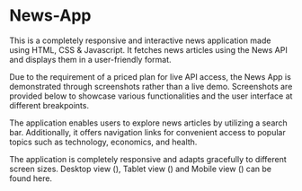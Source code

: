 # News-App
This is a completely responsive and interactive news application made using HTML, CSS &amp; Javascript.
It fetches news articles using the News API and displays them in a user-friendly format.

Due to the requirement of a priced plan for live API access, the News App is demonstrated through screenshots rather than a live demo. Screenshots are provided below to showcase various functionalities and the user interface at different breakpoints.

The application enables users to explore news articles by utilizing a search bar. Additionally, it offers navigation links for convenient access to popular topics such as technology, economics, and health.

The application is completely responsive and adapts gracefully to different screen sizes. Desktop view (), Tablet view () and Mobile view () can be found here.  
